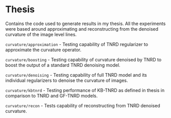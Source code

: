 # Thesis

Contains the code used to generate results in my thesis. All the experiments
were based around approximating and reconstructing from the denoised curvature of
the image level lines.

``curvature/approximation`` - Testing capability of TNRD regularizer to approximate 
the curvature operator.

``curvature/boosting`` - Testing capability of curvature denoised by TNRD to boost the output
of a standard TNRD denoising model.

``curvature/denoising`` - Testing capability of full TNRD model and its individual regularizers
to denoise the curvature of images.

``curvature/kbtnrd`` - Testing performance of KB-TNRD as defined in 
thesis in comparison to TNRD and GF-TNRD models.

``curvature/recon`` - Tests capability of reconstructing from TNRD denoised curvature.
